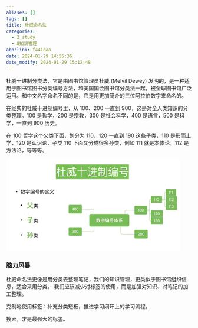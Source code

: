 ```yaml
---
aliases: []
tags: []
title: 杜威命名法
categories:
  - 2_study
  - 8知识管理
abbrlink: f441daa
date: 2024-01-29 14:55:36
date_modify: 2024-01-29 15:12:48
---
```

杜威十进制分类法，它是由图书馆管理员杜威 (Melvil Dewey) 发明的，是一种适用于图书馆图书分类编号方法，和美国国会图书馆分类法一起，被全球图书馆广泛运用。和中文名字命名不同的是，它是用更加简介的三位阿拉伯数字来命名的。

在经典的杜威十进制编号里，从 100、200 一直到 900，这是对全人类知识的分类整理。100 是哲学，200 是宗教，300 是社会科学，400 是语言，500 是科学，一直到 900 历史。

在 100 哲学这个父类下面，划分为 110、120 一直到 190 这些子类，110 是形而上学，120 是认识论，子类 110 下面又分成很多孙类，例如 111 就是本体论，112 是方法论，等等等。

<img src="./%E6%9D%9C%E5%A8%81%E5%91%BD%E5%90%8D%E6%B3%95/image-20240129145943679.png" alt="image-20240129145943679" style="zoom:50%;" />

### 脑力风暴

杜威命名法更像是用分类去整理笔记，我们的知识管理，更类似于图书馆组织信息，适合采用分类。
我们应该减少对标签的使用，而是加强对知识、对笔记的加工整理。

克制地使用标签：补充分类短板，推进学习闭环上的学习流程。

搜索，才是最强大的标签。
